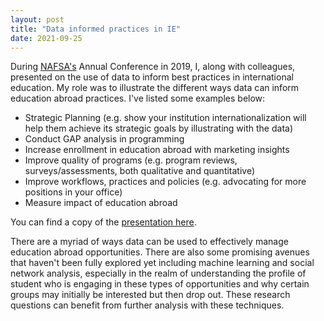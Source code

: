 ```yaml
---
layout: post
title: "Data informed practices in IE"
date: 2021-09-25
---
```


During [NAFSA's](https://www.nafsa.org/) Annual Conference in 2019, I, along with colleagues, presented on the use of data to inform best practices in international education.  My role was to illustrate the different ways data can inform education abroad practices. I've listed some examples below:
  <ul>
  <li>Strategic Planning (e.g. show your institution internationalization will help them achieve its strategic goals by illustrating with the data)</li> 
  <li>Conduct GAP analysis in programming</li>
  <li>Increase enrollment in education abroad with marketing insights</li>
  <li>Improve quality of programs (e.g. program reviews, surveys/assessments, both qualitative and quantitative)</li>
  <li>Improve workflows, practices and policies (e.g. advocating for more positions in your office)</li>
  <li>Measure impact of education abroad</li>
  </ul>
  
You can find a copy of the <a href="https://sorayaworldwide.github.io/images/The Truth About Education Abroad_ How Data Can Inform practice.pdf">presentation here</a>.  
  
There are a myriad of ways data can be used to effectively manage education abroad opportunities. There are also some promising avenues that haven't been fully explored yet including machine learning and social network analysis, especially in the realm of understanding the profile of student who is engaging in these types of opportunities and why certain groups may initially be interested but then drop out. These research questions can benefit from further analysis with these techniques.
  
